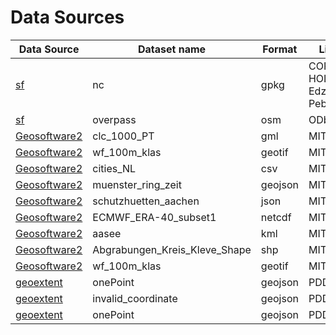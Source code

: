 # Data Sources

| Data Source         | Dataset name                      | Format    | License                            |
|---------------------|-----------------------------------|-----------|------------------------------------|
| [sf]                | nc                                | gpkg      | COPYRIGHT HOLDER: Edzer Pebesma    |
| [sf]                | overpass                          | osm       | ODbL                               |
| [Geosoftware2]      | clc_1000_PT                       | gml       | MIT                                |
| [Geosoftware2]      | wf_100m_klas                      | geotif    | MIT                                |
| [Geosoftware2]      | cities_NL                         | csv       | MIT                                |
| [Geosoftware2]      | muenster_ring_zeit                | geojson   | MIT                                |
| [Geosoftware2]      | schutzhuetten_aachen              | json      | MIT                                |
| [Geosoftware2]      | ECMWF_ERA-40_subset1              | netcdf    | MIT                                |
| [Geosoftware2]      | aasee                             | kml       | MIT                                |
| [Geosoftware2]      | Abgrabungen_Kreis_Kleve_Shape     | shp       | MIT                                |
| [Geosoftware2]      | wf_100m_klas                      | geotif    | MIT                                |
| [geoextent]         | onePoint                          | geojson   | PDDL                               |
| [geoextent]         | invalid_coordinate                | geojson   | PDDL                               |
| [geoextent]         | onePoint                          | geojson   | PDDL                               |

[sf]: https://github.com/r-spatial/sf
[geoextent]: https://github.com/o2r-project/geoextent
[Geosoftware2]: https://github.com/carobro/Geosoftware2
